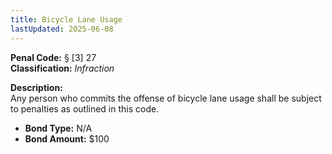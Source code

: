 ```yaml
---
title: Bicycle Lane Usage
lastUpdated: 2025-06-08
---
```


**Penal Code:** § [3] 27  
**Classification:** *Infraction*

**Description:**  
Any person who commits the offense of bicycle lane usage shall be subject to penalties as outlined in this code.

- **Bond Type:** N/A  
- **Bond Amount:** $100
